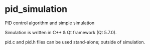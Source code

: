 # pid_simulation
PID control algorithm and simple simulation

Simulation is written in C++ & Qt framework (Qt 5.7.0).

pid.c and pid.h files can be used stand-alone; outside of simulation.
